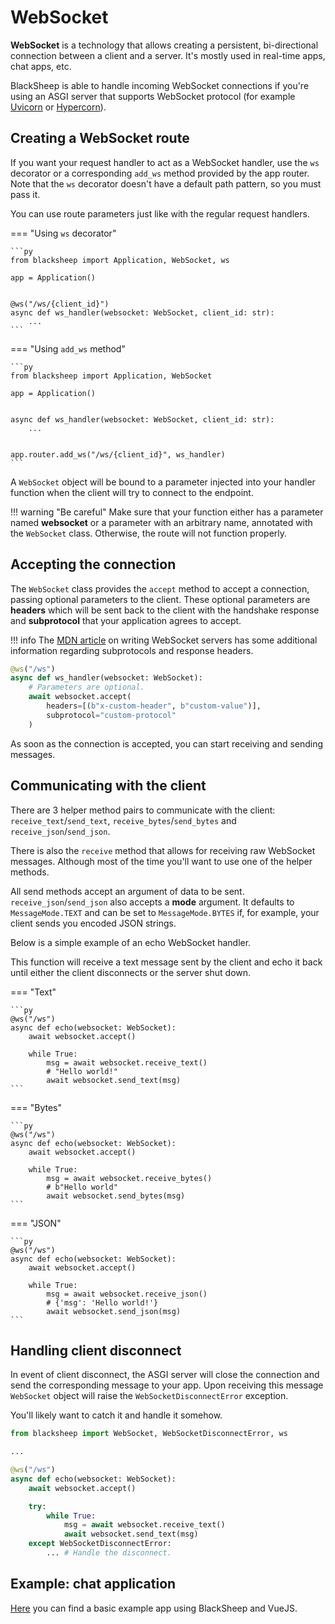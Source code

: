 # WebSocket

**WebSocket** is a technology that allows creating a persistent, bi-directional
connection between a client and a server. It's mostly used in real-time apps,
chat apps, etc.

BlackSheep is able to handle incoming WebSocket connections if you're using
an ASGI server that supports WebSocket protocol
(for example [Uvicorn](https://www.uvicorn.org/#quickstart)
or [Hypercorn](https://pgjones.gitlab.io/hypercorn/)).

## Creating a WebSocket route

If you want your request handler to act as a WebSocket handler, use the `ws`
decorator or a corresponding `add_ws` method provided by the app router. Note
that the `ws` decorator doesn't have a default path pattern, so you must pass
it.

You can use route parameters just like with the regular request handlers.


=== "Using `ws` decorator"

    ```py
    from blacksheep import Application, WebSocket, ws

    app = Application()


    @ws("/ws/{client_id}")
    async def ws_handler(websocket: WebSocket, client_id: str):
        ...
    ```

=== "Using `add_ws` method"

    ```py
    from blacksheep import Application, WebSocket

    app = Application()


    async def ws_handler(websocket: WebSocket, client_id: str):
        ...


    app.router.add_ws("/ws/{client_id}", ws_handler)
    ```

A `WebSocket` object will be bound to a parameter injected into your handler
function when the client will try to connect to the endpoint.

!!! warning "Be careful"
    Make sure that your function either has a parameter named **websocket** or
    a parameter with an arbitrary name, annotated with the `WebSocket` class.
    Otherwise, the route will not function properly.

## Accepting the connection

The `WebSocket` class provides the `accept` method to accept a connection,
passing optional parameters  to the client. These optional parameters are
**headers** which will be sent back to the client with the handshake response
and **subprotocol** that your application agrees to accept.

!!! info
    The [MDN article](https://developer.mozilla.org/en-US/docs/Web/API/WebSockets_API/Writing_WebSocket_servers)
    on writing WebSocket servers has some additional information regarding
    subprotocols and response headers.

```py
@ws("/ws")
async def ws_handler(websocket: WebSocket):
    # Parameters are optional.
    await websocket.accept(
        headers=[(b"x-custom-header", b"custom-value")],
        subprotocol="custom-protocol"
    )
```

As soon as the connection is accepted, you can start receiving and sending messages.

## Communicating with the client

There are 3 helper method pairs to communicate with the client:
`receive_text`/`send_text`, `receive_bytes`/`send_bytes` and
`receive_json`/`send_json`.

There is also the `receive` method that allows for receiving raw WebSocket
messages. Although most of the time you'll want to use one of the helper
methods.

All send methods accept an argument of data to be sent.
`receive_json`/`send_json` also accepts a **mode** argument. It defaults to
`MessageMode.TEXT` and can be set to `MessageMode.BYTES` if, for example, your
client sends you encoded JSON strings.

Below is a simple example of an echo WebSocket handler.

This function will receive a text message sent by the client and echo it back
until either the client disconnects or the server shut down.


=== "Text"

    ```py
    @ws("/ws")
    async def echo(websocket: WebSocket):
        await websocket.accept()

        while True:
            msg = await websocket.receive_text()
            # "Hello world!"
            await websocket.send_text(msg)
    ```

=== "Bytes"

    ```py
    @ws("/ws")
    async def echo(websocket: WebSocket):
        await websocket.accept()

        while True:
            msg = await websocket.receive_bytes()
            # b"Hello world"
            await websocket.send_bytes(msg)
    ```

=== "JSON"

    ```py
    @ws("/ws")
    async def echo(websocket: WebSocket):
        await websocket.accept()

        while True:
            msg = await websocket.receive_json()
            # {'msg': 'Hello world!'}
            await websocket.send_json(msg)
    ```

## Handling client disconnect

In event of client disconnect, the ASGI server will close the connection and
send the corresponding message to your app. Upon receiving this message
`WebSocket` object will raise the `WebSocketDisconnectError` exception.

You'll likely want to catch it and handle it somehow.

```py
from blacksheep import WebSocket, WebSocketDisconnectError, ws

...

@ws("/ws")
async def echo(websocket: WebSocket):
    await websocket.accept()

    try:
        while True:
            msg = await websocket.receive_text()
            await websocket.send_text(msg)
    except WebSocketDisconnectError:
        ... # Handle the disconnect.
```

## Example: chat application

[Here](https://github.com/Neoteroi/BlackSheep-Examples/tree/main/websocket-chat)
you can find a basic example app using BlackSheep and VueJS.
